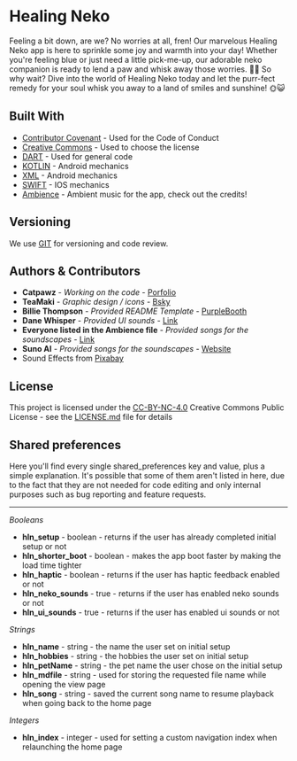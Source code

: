 # Healing Neko

Feeling a bit down, are we? No worries at all, fren! Our marvelous Healing Neko app is here to sprinkle some joy and warmth into your day! Whether you're feeling blue or just need a little pick-me-up, our adorable neko companion is ready to lend a paw and whisk away those worries. 🐾✨ So why wait? Dive into the world of Healing Neko today and let the purr-fect remedy for your soul whisk you away to a land of smiles and sunshine! 🌞😺

## Built With

  - [Contributor Covenant](https://www.contributor-covenant.org/) - Used
    for the Code of Conduct
  - [Creative Commons](https://creativecommons.org/) - Used to choose
    the license
  - [DART](https://dart.dev/) - Used for general code
  - [KOTLIN](https://kotlinlang.org/) - Android mechanics
  - [XML](https://www.w3schools.com/xml/) - Android mechanics
  - [SWIFT](https://developer.apple.com/swift/) - IOS mechanics
  - [Ambience](https://git.dynapaw.eu/fluffy_catpawz/healing_neko/src/branch/production/soundscapes.md) - Ambient music for the app, check out the credits!

## Versioning

We use [GIT](https://git-scm.com/) for versioning and code review.

## Authors & Contributors

  - **Catpawz** - *Working on the code* - [Porfolio](https://catpawz.eu)
  - **TeaMaki** - *Graphic design / icons* - [Bsky](https://bsky.app/profile/teamaki.bsky.social)
  - **Billie Thompson** - *Provided README Template* - [PurpleBooth](https://github.com/PurpleBooth)
  - **Dane Whisper** - *Provided UI sounds* - [Link](https://www.youtube.com/@danewhisper)
  - **Everyone listed in the Ambience file** - *Provided songs for the soundscapes* - [Link](https://git.dynapaw.eu/fluffy_catpawz/healing_neko/src/branch/production/soundscapes.md)
  - **Suno AI** - *Provided songs for the soundscapes* - [Website](https://suno.com)
  - Sound Effects from <a href="https://pixabay.com/sound-effects/?utm_source=link-attribution&utm_medium=referral&utm_campaign=music&utm_content=47485">Pixabay</a>

## License

This project is licensed under the [CC-BY-NC-4.0](LICENSE)
Creative Commons Public License - see the [LICENSE.md](LICENSE) file for
details

## Shared preferences

Here you'll find every single shared_preferences key and value, plus a simple explanation. It's possible that some of them aren't listed in here, due to the fact that they are not needed for code editing and only internal purposes such as bug reporting and feature requests.

---
_Booleans_
- **hln_setup** - boolean - returns if the user has already completed initial setup or not
- **hln_shorter_boot** - boolean - makes the app boot faster by making the load time tighter
- **hln_haptic** - boolean - returns if the user has haptic feedback enabled or not
- **hln_neko_sounds** - true - returns if the user has enabled neko sounds or not
- **hln_ui_sounds** - true - returns if the user has enabled ui sounds or not
 
_Strings_
- **hln_name** - string - the name the user set on initial setup
- **hln_hobbies** - string - the hobbies the user set on initial setup
- **hln_petName** - string - the pet name the user chose on the initial setup
- **hln_mdfile** - string - used for storing the requested file name while opening the view page
- **hln_song** - string - saved the current song name to resume playback when going back to the home page

_Integers_
- **hln_index** - integer - used for setting a custom navigation index when relaunching the home page
